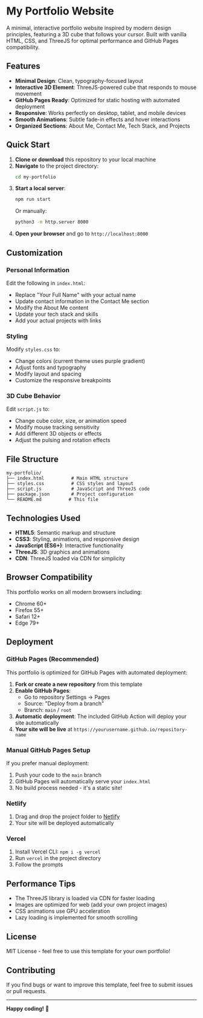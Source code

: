 # My Portfolio Website

A minimal, interactive portfolio website inspired by modern design principles, featuring a 3D cube that follows your cursor. Built with vanilla HTML, CSS, and ThreeJS for optimal performance and GitHub Pages compatibility.

## Features

- **Minimal Design**: Clean, typography-focused layout 
- **Interactive 3D Element**: ThreeJS-powered cube that responds to mouse movement
- **GitHub Pages Ready**: Optimized for static hosting with automated deployment
- **Responsive**: Works perfectly on desktop, tablet, and mobile devices
- **Smooth Animations**: Subtle fade-in effects and hover interactions
- **Organized Sections**: About Me, Contact Me, Tech Stack, and Projects

## Quick Start

1. **Clone or download** this repository to your local machine
2. **Navigate** to the project directory:
   ```bash
   cd my-portfolio
   ```
3. **Start a local server**:
   ```bash
   npm run start
   ```
   Or manually:
   ```bash
   python3 -m http.server 8000
   ```
4. **Open your browser** and go to `http://localhost:8000`

## Customization

### Personal Information
Edit the following in `index.html`:
- Replace "Your Full Name" with your actual name
- Update contact information in the Contact Me section
- Modify the About Me content
- Update your tech stack and skills
- Add your actual projects with links

### Styling
Modify `styles.css` to:
- Change colors (current theme uses purple gradient)
- Adjust fonts and typography
- Modify layout and spacing
- Customize the responsive breakpoints

### 3D Cube Behavior
Edit `script.js` to:
- Change cube color, size, or animation speed
- Modify mouse tracking sensitivity
- Add different 3D objects or effects
- Adjust the pulsing and rotation effects

## File Structure

```
my-portfolio/
├── index.html          # Main HTML structure
├── styles.css          # CSS styles and layout
├── script.js           # JavaScript and ThreeJS code
├── package.json        # Project configuration
└── README.md          # This file
```

## Technologies Used

- **HTML5**: Semantic markup and structure
- **CSS3**: Styling, animations, and responsive design
- **JavaScript (ES6+)**: Interactive functionality
- **ThreeJS**: 3D graphics and animations
- **CDN**: ThreeJS loaded via CDN for simplicity

## Browser Compatibility

This portfolio works on all modern browsers including:
- Chrome 60+
- Firefox 55+
- Safari 12+
- Edge 79+

## Deployment

### GitHub Pages (Recommended)
This portfolio is optimized for GitHub Pages with automated deployment:

1. **Fork or create a new repository** from this template
2. **Enable GitHub Pages**:
   - Go to repository Settings → Pages
   - Source: "Deploy from a branch"
   - Branch: `main` / `root`
3. **Automatic deployment**: The included GitHub Action will deploy your site automatically
4. **Your site will be live** at `https://yourusername.github.io/repository-name`

### Manual GitHub Pages Setup
If you prefer manual deployment:
1. Push your code to the `main` branch
2. GitHub Pages will automatically serve your `index.html`
3. No build process needed - it's a static site!

### Netlify
1. Drag and drop the project folder to [Netlify](https://netlify.com)
2. Your site will be deployed automatically

### Vercel
1. Install Vercel CLI: `npm i -g vercel`
2. Run `vercel` in the project directory
3. Follow the prompts

## Performance Tips

- The ThreeJS library is loaded via CDN for faster loading
- Images are optimized for web (add your own project images)
- CSS animations use GPU acceleration
- Lazy loading is implemented for smooth scrolling

## License

MIT License - feel free to use this template for your own portfolio!

## Contributing

If you find bugs or want to improve this template, feel free to submit issues or pull requests.

---

**Happy coding!** 🚀
